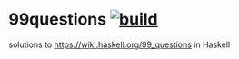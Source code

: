 # 99questions [![build](https://api.travis-ci.org/wando-hs/99questions.svg)](https://travis-ci.org/wando-hs/99questions)
solutions to https://wiki.haskell.org/99_questions in Haskell
